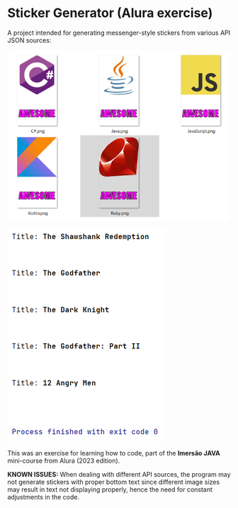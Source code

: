# Sticker Generator (Alura exercise)

A project intended for generating messenger-style stickers from various API JSON sources:

![screenshot1](images/1.png)

![screenshot2](images/2.png)

This was an exercise for learning how to code, part of the **Imersão JAVA** mini-course from Alura (2023 edition).

**KNOWN ISSUES:** When dealing with different API sources, the program may not generate stickers with proper bottom text since different image sizes may result in text not displaying properly, hence the need for constant adjustments in the code.
